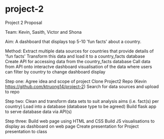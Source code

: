 # project-2
Project 2 Proposal

Team: Kevin, Sasith, Victor and Shona

Aim: 
A dashboard that displays top 5-10 'fun facts' about a country.

Method:
Extract multiple data sources for countries that provide details of 'fun facts'
Transform this data and load it to a country_facts database
Create API for accessing data from the country_facts database
Call data from API onto interactve dashboard visualisation of the data where users can filter by country to change dashboard display

Step one:
Agree idea and scope of project
Clone Project2 Repo (Kevin https://github.com/ktruong14/project-2)
Search for data sources and upload to repo

Step two:
Clean and transform data sets to suit analysis aims (i.e. fact(s) per country)
Load into a database (database type to be agreed)
Build flask app to serve database data via API(s)

Step three:
Build web page using HTML and CSS
Build JS visualisations to display as dashboard on web page
Create presentation for Project presentation to class




